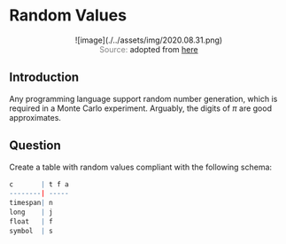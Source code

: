 # Random Values

<span style="display:block;text-align:center">
![image](./../assets/img/2020.08.31.png)
</span>
<span style="display:block;text-align:center"><font color="grey">Source: </font>adopted from <a href="https://www.stevens.edu/sites/stevens_edu/files/styles/news_detail/public/shutterstock_1165123768.jpg?itok=haoBDwhQ">here</a></span>

## Introduction
Any programming language support random number generation, which is required in a Monte Carlo experiment. Arguably, the digits of $\pi$ are good approximates. 

## Question
Create a table with random values compliant with the following schema:

```q
c       | t f a
--------| -----
timespan| n
long    | j
float   | f
symbol  | s	
```
